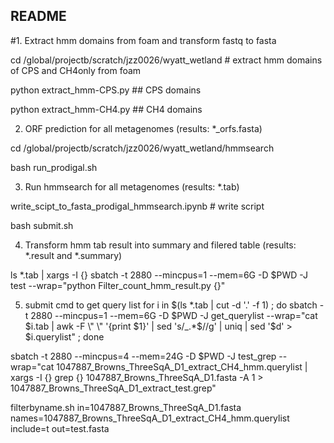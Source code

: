 ## README
#1. Extract hmm domains from foam and transform fastq to fasta

  cd /global/projectb/scratch/jzz0026/wyatt_wetland # extract hmm domains of CPS and CH4only from foam

  python extract_hmm-CPS.py ## CPS domains
  
  python extract_hmm-CH4.py ## CH4 domains
  

2. ORF prediction for all metagenomes (results: *_orfs.fasta) 

  cd /global/projectb/scratch/jzz0026/wyatt_wetland/hmmsearch
  
  bash run_prodigal.sh
  

3. Run hmmsearch for all metagenomes (results: *.tab)

  write_scipt_to_fasta_prodigal_hmmsearch.ipynb # write script
  
  bash submit.sh
  

4. Transform hmm tab result into summary and filered table (results: *.result and *.summary)

  ls *.tab | xargs -I {} sbatch -t 2880 --mincpus=1 --mem=6G -D $PWD -J test --wrap="python Filter_count_hmm_result.py {}"
  
5. submit cmd to get query list
  for i in $(ls *.tab | cut -d '.' -f 1) ; do sbatch -t 2880 --mincpus=1 --mem=6G -D $PWD -J get_querylist --wrap="cat $i.tab | awk -F \" \" '{print $1}' | sed 's/_.*$//g' | uniq | sed '$d' > $i.querylist" ; done


sbatch -t 2880 --mincpus=4 --mem=24G -D $PWD -J test_grep --wrap="cat 1047887_Browns_ThreeSqA_D1_extract_CH4_hmm.querylist | xargs -I {} grep {} 1047887_Browns_ThreeSqA_D1.fasta -A 1 > 
1047887_Browns_ThreeSqA_D1_extract_test.grep"

filterbyname.sh in=1047887_Browns_ThreeSqA_D1.fasta names=1047887_Browns_ThreeSqA_D1_extract_CH4_hmm.querylist include=t out=test.fasta

